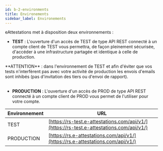 ```yaml
---
id: b-2-environments
title: Environements
sidebar_label: Environements
---
```


eAttestations met à disposition deux environnements : 

- **TEST** :
L'ouverture d'un accès de TEST de type API REST connecté à un compte client de TEST vous permettra, de façon pleinement sécurisée, d'accéder à une infrastructure partagée et identique à celle de production. 

<aside class="warning">
**ATTENTION** : dans l'environnement de TEST et afin d'éviter que vos tests n'interfèrent pas avec votre activité de production les envois d'emails sont inhibés (pas d'invitation des tiers ou d'envoi de rapport).
</aside>

<br/>

- **PRODUCTION** :
L'ouverture d'un accès de PROD de type API REST connecté à un compte client de PROD vous permet de l'utiliser pour votre compte.

Environnement | URL
--------------|-------
TEST | [https://rs-test.e-attestations.com/api/v1/](https://rs-test.e-attestations.com/api/v1/)
PRODUCTION | [https://rs.e-attestations.com/api/v1/](https://rs.e-attestations.com/api/v1/)
